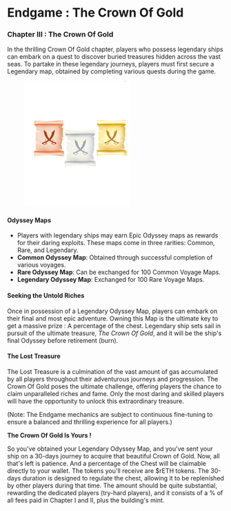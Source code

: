 # Endgame : The Crown Of Gold

### Chapter III : The Crown Of Gold

In the thrilling Crown Of Gold chapter, players who possess legendary ships can embark on a quest to discover buried treasures hidden across the vast seas. To partake in these legendary journeys, players must first secure a Legendary map, obtained by completing various quests during the game.

<figure><img src="../../.gitbook/assets/all maps.png" alt="" width="244"><figcaption></figcaption></figure>

#### Odyssey Maps

* Players with legendary ships may earn Epic Odyssey maps as rewards for their daring exploits. These maps come in three rarities: Common, Rare, and Legendary.
* **Common Odyssey Map**: Obtained through successful completion of various voyages.
* **Rare Odyssey Map**: Can be exchanged for 100 Common Voyage Maps.
* **Legendary Odyssey Map**: Exchanged for 100 Rare Voyage Maps.

#### Seeking the Untold Riches

Once in possession of a Legendary Odyssey Map, players can embark on their final and most epic adventure. Owning this Map is the ultimate key to get a massive prize : A percentage of the chest. Legendary ship sets sail in pursuit of the ultimate treasure, _The Crown Of Gold_, and it will be the ship's final Odyssey before retirement (burn).

#### The Lost Treasure

The Lost Treasure is a culmination of the vast amount of gas accumulated by all players throughout their adventurous journeys and progression. The Crown Of Gold poses the ultimate challenge, offering players the chance to claim unparalleled riches and fame. Only the most daring and skilled players will have the opportunity to unlock this extraordinary treasure.

(Note: The Endgame mechanics are subject to continuous fine-tuning to ensure a balanced and thrilling experience for all players.)



**The Crown Of Gold Is Yours !**

So you've obtained your Legendary Odyssey Map, and you've sent your ship on a 30-days journey to acquire that beautiful Crown of Gold. Now, all that's left is patience. And a percentage of the Chest will be claimable directly to your wallet. The tokens you'll receive are $rETH tokens. The 30-days duration is designed to regulate the chest, allowing it to be replenished by other players during that time. The amount should be quite substantial, rewarding the dedicated players (try-hard players), and it consists of a % of all fees paid in Chapter I and II, plus the building's mint.
